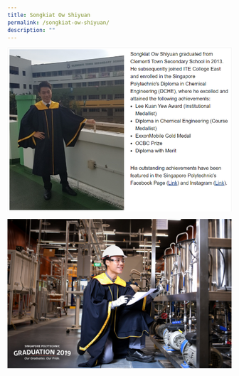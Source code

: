 ```yaml
---
title: Songkiat Ow Shiyuan
permalink: /songkiat-ow-shiyuan/
description: ""
---
```

![](/images/Outstanding%20Clementeens/A8.png)

![](/images/Outstanding%20Clementeens/A9.jpg)